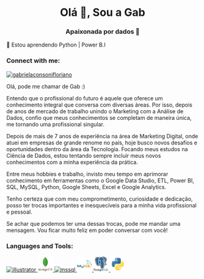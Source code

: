 <h1 align="center">Olá 👋, Sou a Gab</h1>
<h3 align="center">Apaixonada por dados 🎲</h3>
🌱 Estou aprendendo Python | Power B.I


<h3 align="left">Connect with me:</h3>
<p align="left">
<a href="https://linkedin.com/in/gabrielaconsonifloriano" target="blank"><img align="center" src="https://raw.githubusercontent.com/rahuldkjain/github-profile-readme-generator/master/src/images/icons/Social/linked-in-alt.svg" alt="gabrielaconsonifloriano" height="30" width="40" /></a>
</p>
Olá, pode me chamar de Gab :)

Entendo que o profissional do futuro é aquele que oferece um conhecimento integral que conversa com diversas áreas. Por isso, depois de anos de mercado de trabalho unindo o Marketing com a Análise de Dados, confio que meus conhecimentos se completam de maneira única, me tornando uma profissional singular.

Depois de mais de 7 anos de experiência na área de Marketing Digital, onde atuei em empresas de grande renome no país, hoje busco novos desafios e oportunidades dentro da área da Tecnologia. Focando meus estudos na Ciência de Dados, estou tentando sempre incluir meus novos conhecimentos com a minha experiência da prática. 

Entre meus hobbies e trabalho, invisto meu tempo em aprimorar conhecimento em ferramentas como o Google Data Studio, ETL, Power BI, SQL, MySQL, Python, Google Sheets, Excel e Google Analytics.

Tenho certeza que com meu comprometimento, curiosidade e dedicação, posso ter trocas importantes e inesquecíveis para a minha vida profissional e pessoal.

Se achar que podemos ter uma dessas trocas, pode me mandar uma mensagem. Vou ficar muito feliz em poder conversar com você!
<h3 align="left">Languages and Tools:</h3>
<p align="left"> <a href="https://www.adobe.com/in/products/illustrator.html" target="_blank" rel="noreferrer"> <img src="https://www.vectorlogo.zone/logos/adobe_illustrator/adobe_illustrator-icon.svg" alt="illustrator" width="40" height="40"/> </a> <a href="https://www.mongodb.com/" target="_blank" rel="noreferrer"> <img src="https://raw.githubusercontent.com/devicons/devicon/master/icons/mongodb/mongodb-original-wordmark.svg" alt="mongodb" width="40" height="40"/> </a> <a href="https://www.microsoft.com/en-us/sql-server" target="_blank" rel="noreferrer"> <img src="https://www.svgrepo.com/show/303229/microsoft-sql-server-logo.svg" alt="mssql" width="40" height="40"/> </a> <a href="https://www.mysql.com/" target="_blank" rel="noreferrer"> <img src="https://raw.githubusercontent.com/devicons/devicon/master/icons/mysql/mysql-original-wordmark.svg" alt="mysql" width="40" height="40"/> </a> <a href="https://www.postgresql.org" target="_blank" rel="noreferrer"> <img src="https://raw.githubusercontent.com/devicons/devicon/master/icons/postgresql/postgresql-original-wordmark.svg" alt="postgresql" width="40" height="40"/> </a> <a href="https://www.python.org" target="_blank" rel="noreferrer"> <img src="https://raw.githubusercontent.com/devicons/devicon/master/icons/python/python-original.svg" alt="python" width="40" height="40"/> </a> </p>
